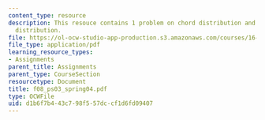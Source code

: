 ```yaml
---
content_type: resource
description: This resouce contains 1 problem on chord distribution and spanwise chord
  distribution.
file: https://ol-ocw-studio-app-production.s3.amazonaws.com/courses/16-01-unified-engineering-i-ii-iii-iv-fall-2005-spring-2006/d1b6f7b443c798f557dccf1d6fd09407_f08_ps03_spring04.pdf
file_type: application/pdf
learning_resource_types:
- Assignments
parent_title: Assignments
parent_type: CourseSection
resourcetype: Document
title: f08_ps03_spring04.pdf
type: OCWFile
uid: d1b6f7b4-43c7-98f5-57dc-cf1d6fd09407
---
```


